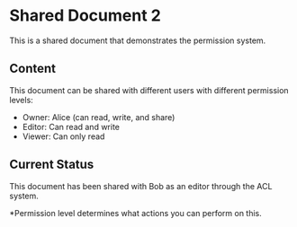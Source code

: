 # Shared Document 2

This is a shared document that demonstrates the permission system.

## Content
This document can be shared with different users with different permission levels:
- Owner: Alice (can read, write, and share)
- Editor: Can read and write
- Viewer: Can only read

## Current Status
This document has been shared with Bob as an editor through the ACL system.

*Permission level determines what actions you can perform on this.
